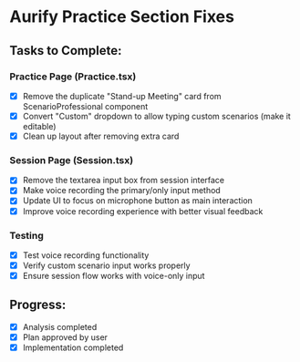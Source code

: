 # Aurify Practice Section Fixes

## Tasks to Complete:

### Practice Page (Practice.tsx)
- [x] Remove the duplicate "Stand-up Meeting" card from ScenarioProfessional component
- [x] Convert "Custom" dropdown to allow typing custom scenarios (make it editable)
- [x] Clean up layout after removing extra card

### Session Page (Session.tsx)  
- [x] Remove the textarea input box from session interface
- [x] Make voice recording the primary/only input method
- [x] Update UI to focus on microphone button as main interaction
- [x] Improve voice recording experience with better visual feedback

### Testing
- [x] Test voice recording functionality
- [x] Verify custom scenario input works properly
- [x] Ensure session flow works with voice-only input

## Progress:
- [x] Analysis completed
- [x] Plan approved by user
- [x] Implementation completed
